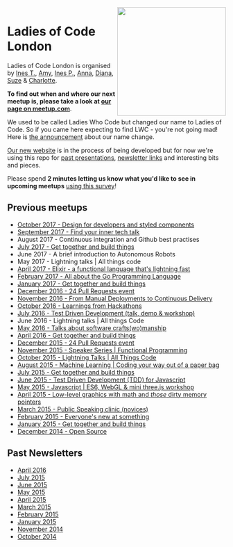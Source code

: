 <img align="right" width="250px" src="https://cloud.githubusercontent.com/assets/8995723/12703902/58324a9e-c846-11e5-9f8f-49326881efaf.gif"/>

# Ladies of Code London

Ladies of Code London is organised by [Ines T.](https://twitter.com/iteles), [Amy](https://twitter.com/AycYang), [Ines P.](https://twitter.com/binusida), [Anna](https://twitter.com/shilaghae), [Diana](https://twitter.com/diavadai), [Suze](https://www.linkedin.com/in/suzeshardlow) & [Charlotte](https://twitter.com/CharlotteBRF).

**To find out when and where our next meetup is, please take a look at [our page on meetup.com](http://www.meetup.com/Ladies-of-Code-UK/)**.

We used to be called Ladies Who Code but changed our name to Ladies of Code. So if you came here expecting to find LWC - you're not going mad! Here is [the announcement](https://medium.com/@lalamaguire/ladies-who-code-is-no-more-f95a81a635a4#.wqjto3bon) about our name change.

[Our new website](https://www.ladiesofcode.com/) is in the process of being developed but for now we're using this repo for [past presentations](#previous-meetup-materials), [newsletter links](#past-newsletters) and interesting bits and pieces.

Please spend **2 minutes letting us know what you'd like to see in upcoming meetups** [using this survey](https://ladiesofcode.typeform.com/to/rvoSfJ)!


## Previous meetups
+ [October 2017 - Design for developers and styled components](/meetups/2017-october)
+ [September 2017 - Find your inner tech talk](/meetups/2017-september)
+ August 2017 - Continuous integration and Github best practises
+ [July 2017 - Get together and build things](/meetups/get-together-and-build-things.md)
+ June 2017 - A brief introduction to Autonomous Robots
+ May 2017 - Lightning talks | All things code
+ [April 2017 - Elixir - a functional language that's lightning fast](/meetups/2017-april)
+ [February 2017 - All about the Go Programming Language](/meetups/2017-february)
+ [January 2017 - Get together and build things](/meetups/get-together-and-build-things.md)
+ [December 2016 - 24 Pull Requests event](/meetups/2016-december)
+ [November 2016 - From Manual Deployments to Continuous Delivery](/meetups/2016-november)
+ [October 2016 - Learnings from Hackathons](/meetups/2016-october)
+ [July 2016 - Test Driven Development (talk, demo & workshop)](/meetups/2016-july)
+ June 2016 - Lightning talks | All things Code
+ [May 2016 - Talks about software crafts(wo)manship](/meetups/2016-may)
+ [April 2016 - Get together and build things](/meetups/get-together-and-build-things.md)
+ [December 2015 - 24 Pull Requests event](/meetups/2015-december)
+ [November 2015 - Speaker Series | Functional Programming](/meetups/2015-november)
+ [October 2015 - Lightning Talks | All Things Code](/meetups/2015-october)
+ [August 2015 - Machine Learning | Coding your way out of a paper bag](/meetups/2015-august)
+ [July 2015 - Get together and build things](/meetups/get-together-and-build-things.md)
+ [June 2015 - Test Driven Development (TDD) for Javascript](/meetups/2015-june)
+ [May 2015 - Javascript | ES6, WebGL & mini three.js workshop](/meetups/2015-may)
+ [April 2015 - Low-level graphics with math and *those* dirty memory pointers](/meetups/2015-april)
+ [March 2015 - Public Speaking clinic (novices)](/meetups/2015-march)
+ [February 2015 - Everyone's new at something](/meetups/2015-february)
+ [January 2015 - Get together and build things](/meetups/get-together-and-build-things.md)
+ [December 2014 - Open Source](/meetups/2014-december)


## Past Newsletters
+ [April 2016](http://eepurl.com/bXeRd1)
+ [July 2015](http://eepurl.com/btLKsX)
+ [June 2015](http://eepurl.com/bnJ3gL)
+ [May 2015](http://eepurl.com/bjH4Sb)
+ [April 2015](http://eepurl.com/bgH0u1)
+ [March 2015](http://eepurl.com/beZvcH)
+ [February 2015](eepurl.com/bephI5)
+ [January 2015](http://us8.campaign-archive1.com/?u=939690219063ec4c1d09ae5a4&id=09785dd668&e)
+ [November 2014](bit.ly/1wJgoSM)
+ [October 2014](http://us8.campaign-archive1.com/?u=939690219063ec4c1d09ae5a4&id=4eea554a13)
